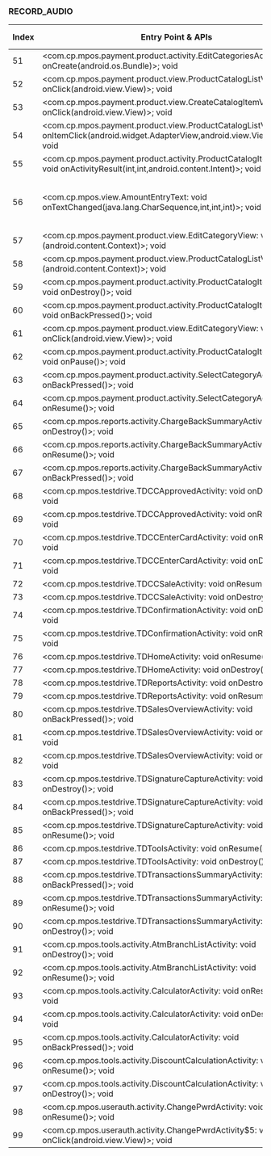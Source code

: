 ### RECORD_AUDIO
| Index | Entry Point & APIs | Screen shot | Resource id | Label |
| ------------- | ------------- | ------------- |-------------|-------------|
| 51 | <com.cp.mpos.payment.product.activity.EditCategoriesActivity: void onCreate(android.os.Bundle)>; void <init> | ![](F:\COSMOS\output\py\Play_win8\Finance\com.cp.mpos\com.cp.mpos.payment.product.activity.EditCategoriesActivity.png) |  | F |
| 52 | <com.cp.mpos.payment.product.view.ProductCatalogListView: void onClick(android.view.View)>; void <init> | ![](F:\COSMOS\output\py\Play_win8\Finance\com.cp.mpos\com.cp.mpos.payment.product.activity.ProductCatalogItemActivity.png) |  | |
| 53 | <com.cp.mpos.payment.product.view.CreateCatalogItemView: void onClick(android.view.View)>; void <init> | ![](F:\COSMOS\output\py\Play_win8\Finance\com.cp.mpos\com.cp.mpos.payment.product.activity.ProductCatalogItemActivity.png) |  | |
| 54 | <com.cp.mpos.payment.product.view.ProductCatalogListView: void onItemClick(android.widget.AdapterView,android.view.View,int,long)>; void <init> | ![](F:\COSMOS\output\py\Play_win8\Finance\com.cp.mpos\com.cp.mpos.payment.product.activity.ProductCatalogItemActivity.png) |  | |
| 55 | <com.cp.mpos.payment.product.activity.ProductCatalogItemActivity: void onActivityResult(int,int,android.content.Intent)>; void <init> | ![](F:\COSMOS\output\py\Play_win8\Finance\com.cp.mpos\com.cp.mpos.payment.product.activity.ProductCatalogItemActivity.png) |  | |
| 56 | <com.cp.mpos.view.AmountEntryText: void onTextChanged(java.lang.CharSequence,int,int,int)>; void <init> | ![](F:\COSMOS\output\py\Play_win8\Finance\com.cp.mpos\com.cp.mpos.tools.activity.DiscountCalculationActivity.png) | {'2131558767': <sensitive_component.SensitiveComponent.SensitiveView object at 0x000001AB4A098898>, '2131558769': <sensitive_component.SensitiveComponent.SensitiveView object at 0x000001AB4A0989B0>} | F |
| 57 | <com.cp.mpos.payment.product.view.EditCategoryView: void <init>(android.content.Context)>; void <init> | ![](F:\COSMOS\output\py\Play_win8\Finance\com.cp.mpos\com.cp.mpos.payment.product.activity.ProductCatalogItemActivity.png) |  | |
| 58 | <com.cp.mpos.payment.product.view.ProductCatalogListView: void <init>(android.content.Context)>; void <init> | ![](F:\COSMOS\output\py\Play_win8\Finance\com.cp.mpos\com.cp.mpos.payment.product.activity.ProductCatalogItemActivity.png) |  | |
| 59 | <com.cp.mpos.payment.product.activity.ProductCatalogItemActivity: void onDestroy()>; void <init> | ![](F:\COSMOS\output\py\Play_win8\Finance\com.cp.mpos\com.cp.mpos.payment.product.activity.ProductCatalogItemActivity.png) |  | |
| 60 | <com.cp.mpos.payment.product.activity.ProductCatalogItemActivity: void onBackPressed()>; void <init> | ![](F:\COSMOS\output\py\Play_win8\Finance\com.cp.mpos\com.cp.mpos.payment.product.activity.ProductCatalogItemActivity.png) |  | |
| 61 | <com.cp.mpos.payment.product.view.EditCategoryView: void onClick(android.view.View)>; void <init> | ![](F:\COSMOS\output\py\Play_win8\Finance\com.cp.mpos\com.cp.mpos.payment.product.activity.ProductCatalogItemActivity.png) |  | |
| 62 | <com.cp.mpos.payment.product.activity.ProductCatalogItemActivity: void onPause()>; void <init> | ![](F:\COSMOS\output\py\Play_win8\Finance\com.cp.mpos\com.cp.mpos.payment.product.activity.ProductCatalogItemActivity.png) |  | |
| 63 | <com.cp.mpos.payment.product.activity.SelectCategoryActivity: void onBackPressed()>; void <init> | ![](F:\COSMOS\output\py\Play_win8\Finance\com.cp.mpos\com.cp.mpos.payment.product.activity.SelectCategoryActivity.png) |  | |
| 64 | <com.cp.mpos.payment.product.activity.SelectCategoryActivity: void onResume()>; void <init> | ![](F:\COSMOS\output\py\Play_win8\Finance\com.cp.mpos\com.cp.mpos.payment.product.activity.SelectCategoryActivity.png) |  | |
| 65 | <com.cp.mpos.reports.activity.ChargeBackSummaryActivity: void onDestroy()>; void <init> | ![](F:\COSMOS\output\py\Play_win8\Finance\com.cp.mpos\com.cp.mpos.reports.activity.ChargeBackSummaryActivity.png) |  | |
| 66 | <com.cp.mpos.reports.activity.ChargeBackSummaryActivity: void onResume()>; void <init> | ![](F:\COSMOS\output\py\Play_win8\Finance\com.cp.mpos\com.cp.mpos.reports.activity.ChargeBackSummaryActivity.png) |  | |
| 67 | <com.cp.mpos.reports.activity.ChargeBackSummaryActivity: void onBackPressed()>; void <init> | ![](F:\COSMOS\output\py\Play_win8\Finance\com.cp.mpos\com.cp.mpos.reports.activity.ChargeBackSummaryActivity.png) |  | |
| 68 | <com.cp.mpos.testdrive.TDCCApprovedActivity: void onDestroy()>; void <init> | ![](F:\COSMOS\output\py\Play_win8\Finance\com.cp.mpos\com.cp.mpos.testdrive.TDCCApprovedActivity.png) |  | F |
| 69 | <com.cp.mpos.testdrive.TDCCApprovedActivity: void onResume()>; void <init> | ![](F:\COSMOS\output\py\Play_win8\Finance\com.cp.mpos\com.cp.mpos.testdrive.TDCCApprovedActivity.png) |  | F |
| 70 | <com.cp.mpos.testdrive.TDCCEnterCardActivity: void onResume()>; void <init> | ![](F:\COSMOS\output\py\Play_win8\Finance\com.cp.mpos\com.cp.mpos.testdrive.TDCCEnterCardActivity.png) |  | F |
| 71 | <com.cp.mpos.testdrive.TDCCEnterCardActivity: void onDestroy()>; void <init> | ![](F:\COSMOS\output\py\Play_win8\Finance\com.cp.mpos\com.cp.mpos.testdrive.TDCCEnterCardActivity.png) |  | F |
| 72 | <com.cp.mpos.testdrive.TDCCSaleActivity: void onResume()>; void <init> | ![](F:\COSMOS\output\py\Play_win8\Finance\com.cp.mpos\com.cp.mpos.testdrive.TDCCSaleActivity.png) |  | F |
| 73 | <com.cp.mpos.testdrive.TDCCSaleActivity: void onDestroy()>; void <init> | ![](F:\COSMOS\output\py\Play_win8\Finance\com.cp.mpos\com.cp.mpos.testdrive.TDCCSaleActivity.png) |  | F |
| 74 | <com.cp.mpos.testdrive.TDConfirmationActivity: void onDestroy()>; void <init> | ![](F:\COSMOS\output\py\Play_win8\Finance\com.cp.mpos\com.cp.mpos.testdrive.TDConfirmationActivity.png) |  | |
| 75 | <com.cp.mpos.testdrive.TDConfirmationActivity: void onResume()>; void <init> | ![](F:\COSMOS\output\py\Play_win8\Finance\com.cp.mpos\com.cp.mpos.testdrive.TDConfirmationActivity.png) |  | |
| 76 | <com.cp.mpos.testdrive.TDHomeActivity: void onResume()>; void <init> | ![](F:\COSMOS\output\py\Play_win8\Finance\com.cp.mpos\com.cp.mpos.testdrive.TDHomeActivity.png) |  | F |
| 77 | <com.cp.mpos.testdrive.TDHomeActivity: void onDestroy()>; void <init> | ![](F:\COSMOS\output\py\Play_win8\Finance\com.cp.mpos\com.cp.mpos.testdrive.TDHomeActivity.png) |  | F |
| 78 | <com.cp.mpos.testdrive.TDReportsActivity: void onDestroy()>; void <init> | ![](F:\COSMOS\output\py\Play_win8\Finance\com.cp.mpos\com.cp.mpos.testdrive.TDReportsActivity.png) |  |  F|
| 79 | <com.cp.mpos.testdrive.TDReportsActivity: void onResume()>; void <init> | ![](F:\COSMOS\output\py\Play_win8\Finance\com.cp.mpos\com.cp.mpos.testdrive.TDReportsActivity.png) |  | F |
| 80 | <com.cp.mpos.testdrive.TDSalesOverviewActivity: void onBackPressed()>; void <init> | ![](F:\COSMOS\output\py\Play_win8\Finance\com.cp.mpos\com.cp.mpos.testdrive.TDSalesOverviewActivity.png) |  | F |
| 81 | <com.cp.mpos.testdrive.TDSalesOverviewActivity: void onResume()>; void <init> | ![](F:\COSMOS\output\py\Play_win8\Finance\com.cp.mpos\com.cp.mpos.testdrive.TDSalesOverviewActivity.png) |  | F |
| 82 | <com.cp.mpos.testdrive.TDSalesOverviewActivity: void onDestroy()>; void <init> | ![](F:\COSMOS\output\py\Play_win8\Finance\com.cp.mpos\com.cp.mpos.testdrive.TDSalesOverviewActivity.png) |  | F |
| 83 | <com.cp.mpos.testdrive.TDSignatureCaptureActivity: void onDestroy()>; void <init> | ![](F:\COSMOS\output\py\Play_win8\Finance\com.cp.mpos\com.cp.mpos.testdrive.TDSignatureCaptureActivity.png) |  | |
| 84 | <com.cp.mpos.testdrive.TDSignatureCaptureActivity: void onBackPressed()>; void <init> | ![](F:\COSMOS\output\py\Play_win8\Finance\com.cp.mpos\com.cp.mpos.testdrive.TDSignatureCaptureActivity.png) |  | |
| 85 | <com.cp.mpos.testdrive.TDSignatureCaptureActivity: void onResume()>; void <init> | ![](F:\COSMOS\output\py\Play_win8\Finance\com.cp.mpos\com.cp.mpos.testdrive.TDSignatureCaptureActivity.png) |  | |
| 86 | <com.cp.mpos.testdrive.TDToolsActivity: void onResume()>; void <init> | ![](F:\COSMOS\output\py\Play_win8\Finance\com.cp.mpos\com.cp.mpos.testdrive.TDToolsActivity.png) |  | F |
| 87 | <com.cp.mpos.testdrive.TDToolsActivity: void onDestroy()>; void <init> | ![](F:\COSMOS\output\py\Play_win8\Finance\com.cp.mpos\com.cp.mpos.testdrive.TDToolsActivity.png) |  | F |
| 88 | <com.cp.mpos.testdrive.TDTransactionsSummaryActivity: void onBackPressed()>; void <init> | ![](F:\COSMOS\output\py\Play_win8\Finance\com.cp.mpos\com.cp.mpos.testdrive.TDTransactionsSummaryActivity.png) |  | |
| 89 | <com.cp.mpos.testdrive.TDTransactionsSummaryActivity: void onResume()>; void <init> | ![](F:\COSMOS\output\py\Play_win8\Finance\com.cp.mpos\com.cp.mpos.testdrive.TDTransactionsSummaryActivity.png) |  | |
| 90 | <com.cp.mpos.testdrive.TDTransactionsSummaryActivity: void onDestroy()>; void <init> | ![](F:\COSMOS\output\py\Play_win8\Finance\com.cp.mpos\com.cp.mpos.testdrive.TDTransactionsSummaryActivity.png) |  | |
| 91 | <com.cp.mpos.tools.activity.AtmBranchListActivity: void onDestroy()>; void <init> | ![](F:\COSMOS\output\py\Play_win8\Finance\com.cp.mpos\com.cp.mpos.tools.activity.AtmBranchListActivity.png) |  | F |
| 92 | <com.cp.mpos.tools.activity.AtmBranchListActivity: void onResume()>; void <init> | ![](F:\COSMOS\output\py\Play_win8\Finance\com.cp.mpos\com.cp.mpos.tools.activity.AtmBranchListActivity.png) |  | F |
| 93 | <com.cp.mpos.tools.activity.CalculatorActivity: void onResume()>; void <init> | ![](F:\COSMOS\output\py\Play_win8\Finance\com.cp.mpos\com.cp.mpos.tools.activity.CalculatorActivity.png) |  | F |
| 94 | <com.cp.mpos.tools.activity.CalculatorActivity: void onDestroy()>; void <init> | ![](F:\COSMOS\output\py\Play_win8\Finance\com.cp.mpos\com.cp.mpos.tools.activity.CalculatorActivity.png) |  | F |
| 95 | <com.cp.mpos.tools.activity.CalculatorActivity: void onBackPressed()>; void <init> | ![](F:\COSMOS\output\py\Play_win8\Finance\com.cp.mpos\com.cp.mpos.tools.activity.CalculatorActivity.png) |  | F |
| 96 | <com.cp.mpos.tools.activity.DiscountCalculationActivity: void onResume()>; void <init> | ![](F:\COSMOS\output\py\Play_win8\Finance\com.cp.mpos\com.cp.mpos.tools.activity.DiscountCalculationActivity.png) | |  F |
| 97 | <com.cp.mpos.tools.activity.DiscountCalculationActivity: void onDestroy()>; void <init> | ![](F:\COSMOS\output\py\Play_win8\Finance\com.cp.mpos\com.cp.mpos.tools.activity.DiscountCalculationActivity.png) |  | F |
| 98 | <com.cp.mpos.userauth.activity.ChangePwrdActivity: void onResume()>; void <init> | ![](F:\COSMOS\output\py\Play_win8\Finance\com.cp.mpos\com.cp.mpos.userauth.activity.ChangePwrdActivity.png) |  | F |
| 99 | <com.cp.mpos.userauth.activity.ChangePwrdActivity$5: void onClick(android.view.View)>; void <init> | ![](F:\COSMOS\output\py\Play_win8\Finance\com.cp.mpos\com.cp.mpos.userauth.activity.ChangePwrdActivity.png) |  | F |
